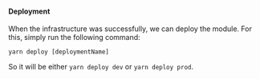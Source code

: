 #### Deployment

When the infrastructure was successfully, we can deploy the module. For this, simply run the following command:

```
yarn deploy [deploymentName]
```

So it will be either `yarn deploy dev` or `yarn deploy prod`.
